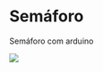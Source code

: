 # Semáforo

Semáforo com arduino

![](https://raw.githubusercontent.com/NAVELabs/ArduinoIniciantes/master/02%20-%20Sem%C3%A1foro/Semaforo.PNG)

